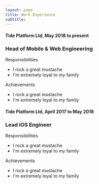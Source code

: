 ```yaml
---
layout: page
title: Work Experience
subtitle:
---
```


#### Tide Platform Ltd, May 2018 to present
### Head of Mobile & Web Engineering

Responsibilities
- I rock a great mustache
- I'm extremely loyal to my family

Achievements
- I rock a great mustache
- I'm extremely loyal to my family


#### Tide Platform Ltd, April 2017 to May 2018
### Lead iOS Engineer

Responsibilities
- I rock a great mustache
- I'm extremely loyal to my family

Achievements
- I rock a great mustache
- I'm extremely loyal to my family
